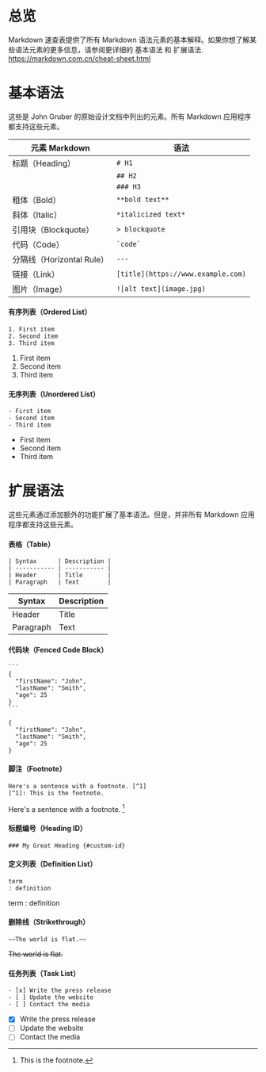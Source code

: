 # 总览
Markdown 速查表提供了所有 Markdown 语法元素的基本解释。如果你想了解某些语法元素的更多信息，请参阅更详细的 基本语法 和 扩展语法.
https://markdown.com.cn/cheat-sheet.html
# 基本语法
这些是 John Gruber 的原始设计文档中列出的元素。所有 Markdown 应用程序都支持这些元素。

| 元素	Markdown |  语法  |
| -------------- | ---------------|
| 标题（Heading） | ```# H1``` |
|  | ``` ## H2 ```|
|  | ```### H3 ```|
| 粗体（Bold） | ```**bold text**``` |
| 斜体（Italic） | ```*italicized text*``` |
| 引用块（Blockquote） | ```> blockquote``` |
| 代码（Code） | ``` `code` ``` |
| 分隔线（Horizontal Rule）| ``` --- ``` |
| 链接（Link）| ``` [title](https://www.example.com) ``` |
| 图片（Image）| ``` ![alt text](image.jpg) ``` |

#### 有序列表（Ordered List）
```
1. First item  
2. Second item  
3. Third item
```
1. First item  
2. Second item  
3. Third item
#### 无序列表（Unordered List） 	
```
- First item  
- Second item  
- Third item
```
- First item  
- Second item  
- Third item

# 扩展语法
这些元素通过添加额外的功能扩展了基本语法。但是，并非所有 Markdown 应用程序都支持这些元素。

#### 表格（Table）  
```
| Syntax      | Description |
| ----------- | ----------- |
| Header      | Title       |
| Paragraph   | Text        |
```
| Syntax      | Description |
| ----------- | ----------- |
| Header      | Title       |
| Paragraph   | Text        |

#### 代码块（Fenced Code Block）  
~~~
```
{
  "firstName": "John",
  "lastName": "Smith",
  "age": 25
}
```
~~~
```
{
  "firstName": "John",
  "lastName": "Smith",
  "age": 25
}
```

####  脚注（Footnote）
```
Here's a sentence with a footnote. [^1]  
[^1]: This is the footnote.  
```
Here's a sentence with a footnote. [^1]  
[^1]: This is the footnote.  

#### 标题编号（Heading ID）	
``` ### My Great Heading {#custom-id} ```

#### 定义列表（Definition List）	
```
term
: definition
```
term
: definition

#### 删除线（Strikethrough）
```
~~The world is flat.~~
```
~~The world is flat.~~

#### 任务列表（Task List）
```
- [x] Write the press release
- [ ] Update the website
- [ ] Contact the media
```
- [x] Write the press release
- [ ] Update the website
- [ ] Contact the media

